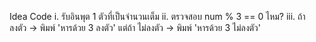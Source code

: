Idea Code
i. รับอินพุต 1 ตัวที่เป็นจำนวนเต็ม
ii. ตรวจสอบ num % 3 == 0 ไหม?
iii. ถ้า ลงตัว -> พิมพ์ 'หารด้วย 3 ลงตัว'
    แต่ถ้า ไม่ลงตัว -> พิมพ์ 'หารด้วย 3 ไม่ลงตัว'
